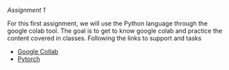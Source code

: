 *Assignment 1*

For this first assignment, we will use the Python language through the google colab tool. The goal is to get to know google colab and practice the content covered in classes.
Following the links to support and tasks

- [Google Collab](google_colab.md)
- [Pytorch](pytorch.md)
